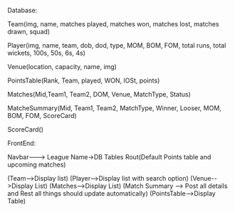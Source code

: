 Database:

Team(img, name, matches played, matches won, matches lost, matches drawn, squad)

Player(img, name, team, dob, dod, type, MOM, BOM, FOM, total runs, total wickets, 100s, 50s, 6s, 4s)

Venue(location, capacity, name, img)

PointsTable(Rank, Team, played, WON, lOSt, points)

Matches(Mid,Team1, Team2, DOM, Venue, MatchType, Status)

MatcheSummary(Mid, Team1, Team2, MatchType, Winner, Looser, MOM, BOM, FOM, ScoreCard)

ScoreCard()

FrontEnd:

Navbar---> League Name->DB Tables Rout(Default Points table and upcoming matches)

(Team-->Display list) (Player-->Display list with search option) (Venue-->Display List) (Matches-->Display List) (Match Summary --> Post all details and Rest all things should update automatically) (PointsTable-->Display Table)

